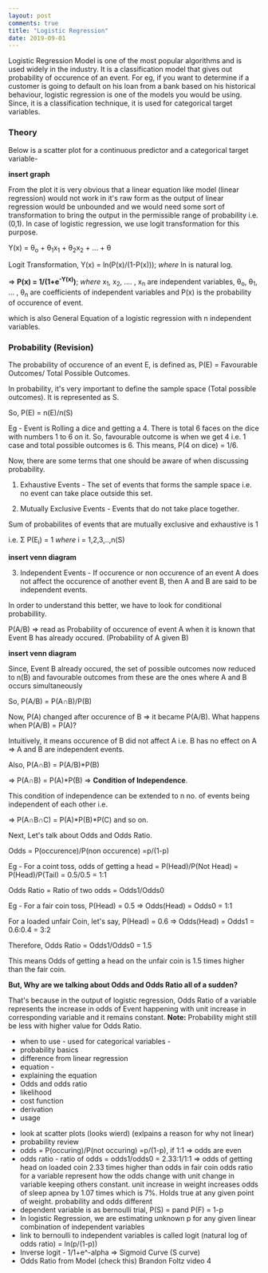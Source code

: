 ```yaml
---
layout: post
comments: true
title: "Logistic Regression"
date: 2019-09-01
---
```


Logistic Regression Model is one of the most popular algorithms and is used widely in the industry. It is a classification model that gives out probability of occurence of an event. For eg, if you want to determine if a customer is going to default on his loan from a bank based on his historical behaviour, logistic regression is one of the models you would be using. Since, it is a classification technique, it is used for categorical target variables. 

### Theory

Below is a scatter plot for a continuous predictor and a categorical target variable-

**insert graph**

From the plot it is very obvious that a linear equation like model (linear regression) would not work in it's raw form as the output of linear regression would be unbounded and we would need some sort of transformation to bring the output in the permissible range of probability i.e. (0,1). In case of logistic regression, we use logit transformation for this purpose.

Y(x) = &theta;<sub>o</sub> + &theta;<sub>1</sub>x<sub>1</sub> + &theta;<sub>2</sub>x<sub>2</sub> + ... + &theta;

Logit Transformation, Y(x) = ln(P(x)/(1-P(x))); _where_ ln is natural log.

&#8658; **P(x) = 1/(1+e<sup>-Y(x)</sup>)**; 
_where_ x<sub>1</sub>, x<sub>2</sub>, .... , x<sub>n</sub> are independent variables, 
&theta;<sub>o</sub>, &theta;<sub>1</sub>, ... , &theta;<sub>n</sub> are coefficients of independent variables and
P(x) is the probability of occurence of event.

which is also General Equation of a logistic regression with n independent variables. 

### Probability (Revision)

The probability of occurence of an event E, is defined as, P(E) =  Favourable Outcomes/ Total Possible Outcomes.

In probability, it's very important to define the sample space (Total possible outcomes). It is represented as S.

So, P(E) = n(E)/n(S)

Eg - Event is Rolling a dice and getting a 4. There is total 6 faces on the dice with numbers 1 to 6 on it.
So, favourable outcome is when we get 4 i.e. 1 case and total possible outcomes is 6. This means, P(4 on dice) = 1/6.

Now, there are some terms that one should be aware of when discussing probability.

1. Exhaustive Events - The set of events that forms the sample space i.e. no event can take place outside this set.

2. Mutually Exclusive Events - Events that do not take place together.

Sum of probabilites of events that are mutually exclusive and exhaustive is 1 

i.e. &Sigma; P(E<sub>i</sub>) = 1 _where_ i = 1,2,3,..,n(S)

**insert venn diagram**

3. Independent Events - If occurence or non occurence of an event A does not affect the occurence of another event B, then A and B are said to be independent events.

In order to understand this better, we have to look for conditional probabillity.

P(A/B) => read as Probability of occurence of event A when it is known that Event B has already occured. (Probability of A given B)

**insert venn diagram**

Since, Event B already occured, the set of possible outcomes now reduced to n(B) and favourable outcomes from these are the ones where A and B occurs simultaneously

So, P(A/B) = P(A&cap;B)/P(B)

Now, P(A) changed after occurence of B => it became P(A/B). What happens when P(A/B) = P(A)?

Intuitively, it means occurence of B did not affect A i.e. B has no effect on A &#8658; A and B are independent events.

Also, P(A&cap;B) = P(A/B)*P(B) 

&#8658; P(A&cap;B) = P(A)*P(B) &#8658; **Condition of Independence**.

This condition of independence can be extended to n no. of events being independent of each other i.e.

&#8658; P(A&cap;B&cap;C) = P(A)*P(B)*P(C) and so on.

Next, Let's talk about Odds and Odds Ratio.

Odds = P(occurence)/P(non occurence)  =p/(1-p)

Eg - For a coint toss, odds of getting a head = P(Head)/P(Not Head) = P(Head)/P(Tail) = 0.5/0.5 = 1:1

Odds Ratio = Ratio of two odds = Odds1/Odds0

Eg - For a fair coin toss, P(Head) = 0.5 &#8658; Odds(Head) = Odds0 = 1:1

For a loaded unfair Coin, let's say, P(Head) = 0.6 &#8658; Odds(Head) = Odds1 = 0.6:0.4 = 3:2

Therefore, Odds Ratio = Odds1/Odds0 = 1.5

This means Odds of getting a head on the unfair coin is 1.5 times higher than the fair coin.

**But, Why are we talking about Odds and Odds Ratio all of a sudden?**

That's because in the output of logistic regression, Odds Ratio of a variable represents the increase in odds of Event happening with unit increase in corresponding variable and it remains constant. **Note:** Probability might still be less with higher value for Odds Ratio.



* when to use - used for categorical variables - 
* probability basics
* difference from linear regression
* equation - 
* explaining the equation
* Odds and odds ratio
* likelihood
* cost function
* derivation
* usage

- look at scatter plots (looks wierd) (exlpains a reason for why not linear)
- probability review
- odds = P(occuring)/P(not occuring)  =p/(1-p), if 1:1 => odds are even
- odds ratio - ratio of odds = odds1/odds0 = 2.33:1/1:1 => odds of getting head on loaded coin 2.33 times higher than odds in fair coin
  odds ratio for a variable represent how the odds change with unit change in variable keeping others constant.
  unit increase in weight increases odds of sleep apnea by 1.07 times which is 7%. Holds true at any given point of weight.
  probability and odds different
- dependent variable is as bernoulli trial, P(S) = pand P(F) = 1-p
- In logistic Regression, we are estimating unknown p for any given linear combination of independent variables
- link to bernoulli to independent variables is called logit (natural log of odds ratio) = ln(p/(1-p))
- Inverse logit - 1/1+e^-alpha => Sigmoid Curve (S curve)
- Odds Ratio from Model (check this) Brandon Foltz video 4




